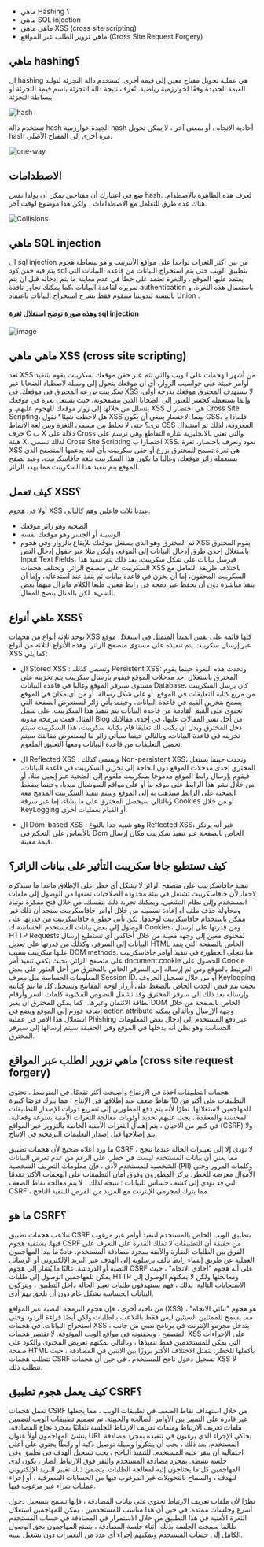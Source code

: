 
- ماهي Hashing ؟
- ماهي SQL injection
- ماهي ماهي XSS (cross site scripting)
- ماهي تزوير الطلب عبر المواقع (Cross Site Request Forgery)


##  ماهي  hashing؟

ال hashing هي عملية تحويل مفتاح معين إلى قيمة أخرى. تُستخدم دالة التجزئة لتوليد القيمة الجديدة وفقًا لخوارزمية رياضية. تُعرف نتيجة دالة التجزئة باسم قيمة التجزئة أو ببساطة التجزئة.

![hash](https://user-images.githubusercontent.com/92247967/201050028-dd6db11c-cb37-4aad-9d78-c28d448654a3.png)


تستخدم دالة hash الجيدة خوارزمية hash أحادية الاتجاه ، أو بمعنى آخر ، لا يمكن تحويل hash مرة أخرى إلى المفتاح الأصلي.

![one-way](https://user-images.githubusercontent.com/92247967/201051294-7f8cb869-40b4-4ff0-98b7-c9055f636b41.png)


## الاصطدامات

ضع في اعتبارك أن مفتاحين يمكن أن يولدا نفس hash. تُعرف هذه الظاهرة بالاصطدام. هناك عدة طرق للتعامل مع الاصطدامات ، ولكن هذا موضوع لوقت آخر.

![Collisions](https://user-images.githubusercontent.com/92247967/201052348-8a6872f5-d167-481a-801f-e554d013e6d2.png)


## ماهي SQL injection

ال sql injection  من بين أكثر الثغرات تواجدا على مواقع الأنترنيت و هو ببساطة هجوم يتم فيه حقن كود sql بتطبيق الويب حتى يتم استخراج البيانات من قاعدة االبيانات التي يعتمد عليها الموقع ، والثغرة تعتمد على خطأ في عدم معاينة ما يتم إدخاله قبل ان يتم تمريره لقاعدة البيانات ،كما يمكنك تجاوز نافذة authentication باستعمال هذه الثغرة،  و بالنسبة لتدونتنا سنقوم فقط بشرح استخراج البيانات باعتماد Union .


#### وهذه صورة توضح استغلال ثغرة sql injection 


![image](https://3.bp.blogspot.com/-8qz37_nGlHA/WEVz_hGP9sI/AAAAAAAAAfg/kbihxRSPa-QoCquvsb-3y4Gb96y-zpaLACEw/s1600/sql-injection.png)


## ماهي ماهي XSS (cross site scripting)

تعد XSS من أشهر الهجمات على الويب والتي تتم عبر حقن موقعك بسكريبت يقوم بتنفيذ أوامر خبيثة على حواسيب الزوار، أي أن موقعك يتحول إلى وسيلة لاصطياد الضحايا عبر سكريبت يزرعه المخترق في موقعك.
في XSS لا يستهدف المخترق موقعك بدرجة أولى، وإنما يستعمله كجسر للعبور إلى الضحايا الذين يتصفحونه، حيث يستغل ثغرة في موقعك يتسلل من خلالها إلى زوار موقعك للهجوم عليهم.
و XSS هي اختصار ل Cross Site Scripting، هل لاحظت شيئا؟
نقول XSS بينما الاختصار ينبغي أن يكون CSS، فلماذا يا ترى؟
حتى لا نخلط بين مسمى الثغرة وبين لغة الأنماط CSS المعروفة، لذلك تم استبدال حرف C ب X دلالة على Cross والتي تعني بالانجليزية شارة التقاطع وهي ترسم على هيئة X، لذلك تسمى Cross Site Scripting اختصارا ب XSS.
نعود ونعرف باختصار، ثغرة XSS هي ثغرة تسمح للمخترق بزرع أو حقن سكريبت بأي لغة يدعمها المتصفح الذي يستعمله زائر موقعك، وغالبا ما يكون هذا السكريبت بلغة جافاسكريبت، وعند تصفح الموقع يتم تنفيذ هذا السكريبت مما يهدد الزائر.

## كيف تعمل XSS؟

أولا في هجوم XSS عندنا ثلاث فاعلين وهم كالتالي:
- الضحية وهو زائر موقعك
- الوسيلة أو الجسر وهو موقعك نفسه
- ثم المخترق وهو الذي يستغل موقعك للإيقاع بالزوار
وفي هجوم XSS يقوم المخترق باستغلال إحدى طرق إدخال البيانات إلى الموقع، وليكن مثلا عبر حقول إدخال النص Input Text Fields، فيرسل بيانات على شكل سكريبت، بعد ذلك يتم تنفيذ هذا السكريبت على متصفح الزائر، وتختلف هجمات XSS باختلاف طريقة التعامل مع السكريبت المحقون، إما أن يخزن في قاعدة بيانات ثم ينفذ عند استدعائه، وإما أن ينفذ مباشرة دون أن يحفظ عبر دمجه في رابط معين.
طبعا الكلام مايزال مبهما بعض الشيء، لكن بالمثال يتضح المقال.


## ماهي أنواع XSS؟
توجد ثلاثة أنواع من هجمات XSS كلها قائمة على نفس المبدأ المتمثل في استغلال موقع عبر إرسال سكريبت يتم تنفيذه على مستوى متصفح الزائر.
وهذه الأنواع الثلاثة من أنواع XSS كما يلي:

- ال Stored XSS : وتسمى كذلك Persistent XSS: وتحدث هذه الثغرة حينما يقوم المخترق باستغلال أحد مدخلات الموقع فيقوم بإرسال سكريبت يتم تخزينه على مستوى سيرفر الموقع وغالبا في قاعدة البيانات Database، كأن يرسل السكريبت من مربع كتابة التعليقات في الموقع، أو على شكل رسالة، أو من أي مكان في الموقع يسمح بتخزين القيم في قاعدة البيانات، وحينما يأتي زائر ليستعرض الصفحة التي تحتوي على القيم القادمة من قاعدة البيانات يتم تنفيذ هذا السكريبت. على سبيل المثال قمت ببرمجة مدونة Blog من أجل نشر المقالات عليها، في إحدى مقالاتك دخل المخترق وبدل أن يكتب لك تعليقا قام بكتابة سكريبت، هذا السكريبت سيتم تخزينه في قاعدة البيانات، وبالتالي حينما سيأتي زائر ما ليستعرض مقالتك سيتم تحميل التعليقات من قاعدة البيانات ومعها التعليق الملغوم.

- ال Reflected XSS : وتسمى كذلك Non-persistent XSS، وتحدث حينما يستغل المخترق إحدى مدخلات الموقع دون الحاجة إلى تخزين السكريبت في قاعدة البيانات، فيقوم بإرسال رابط الموقع مدموجا بسكريبت ملغوم إلى الضحية عبر إيميل مثلا، أو من خلال نشر هذا الرابط على موقع ما أو على مواقع السوشيال ميديا، وحينما يضغط الضحية على الرابط سيذهب به إلى الموقع وستم تنفيذ السكريبت المدمج معه وبالتالي سيحصل المخترق على ما يشاء، إما عبر سرقة Cookies أو من خلال KeyLogging أو القيام بعمليات أخرى.

- ال Dom-based XSS : وهو شبيه جدا بالنوع Reflected XSS، غير أنه يرتكز بالأساس على التحكم في Dom الخاص بالصفحة عبر تنفيذ سكريبت مكان إرسال قيمة معينة.


## كيف تستطيع جافا سكريبت التأثير على بيانات الزائر؟

تنفيذ جافاسكريبت على متصفح الزائر لا يشكل أي خطر على الإطلاق ماعدا ما سنذكره لاحقا، لأن جافاسكريبت تشتغل في بيئة محدودة الصلاحيات تمنعها من الوصول إلى ملفات المستخدم وإلى نظام التشغيل، ويمكنك تجربة ذلك بنفسك، من خلال فتح مفكرة نوتباد ومحاولة  حذف ملف أو إعادة تسميته من خلال أوامر جافاسكريبت ستجد أن ذلك غير ممكن باستخدام جافاسكريبت لوحدها.
لكن تأتي خطورة جافاسكريبت من قدرتها على الوصول إلى بعض بيانات المستخدم الحساسة ك Cookies، ومن قدرتها على إرسال HTTP Requests لمحتوى معين إلى وجهة معينة من خلال أجاكس أي تستطيع إرسال البيانات إلى السرفر، وكذلك من قدرتها على تعديل HTML  الخاص بالصفحة التي ينفذ عليها سكريبت بسبب DOM methods.
هنا تتجلى الخطورة في تنفيذ أوامر جافاسكريبت على متصفح الزائر، بحيث يكفي تنفيذ أمر document.cookie للحصول على Cookie المرتبط بالموقع ومن ثم إرساله إلى السرفر الخاص بالمخترق من أجل العثور على بعض المعلومات الحساسة مثل معرف Session ID.
أو من خلال تسجيل الحروف Keylogging بحيث يتم قنص الحدث الخاص بالضغط على أزرار لوحة المفاتيح وتسجيل كل ما يتم كتابته وإرساله بعد ذلك إلى سرفر المخترق وقد تشمل النصوص المكتوبة كلمات السر وأرقام بطاقة الائتمان وغيرها..
كما يمكن للمخترق أن يغير DOM الخاص بالصفحة من خلال إضافة فورم إلى الموقع ويضع في action attribute  وجهة الإرسال وبالتالي يمكنه استغلال هذا الأمر في عملية Phishing عبر دفع المستخدم إلى إدخال بعض المعلومات الحساسة وهو يظن أنه يدخلها في الموقع وفي الحقيقة سيتم إرسالها إلى سيرفر المخترق.

## ماهي تزوير الطلب عبر المواقع (cross site request forgery)

هجمات التطبيقات آخذة في الارتفاع وأصبحت أكثر تقدمًا. في المتوسط ​​، تحتوي التطبيقات على أكثر من 10 نقاط ضعف عند إطلاقها في الإنتاج ، مما يترك فرصًا كبيرة للمهاجمين لاستغلالها. نظرًا لأنه يتم دفع المطورين إلى تسريع دورات الإصدار للتطبيقات المحسنة والمعقدة ، يجب عليهم تحديد أولويات معالجة الثغرات الأمنية بسرعة وفعالية. في كثير من الأحيان ، يتم إهمال الثغرات الأمنية الخاصة بالتزوير عبر المواقع (CSRF) ولا يتم إصلاحها قبل إصدار التعليمات البرمجية في الإنتاج.

ما ورد أعلاه صحيح لأن هجمات تطبيق CSRF لا تؤدي إلا إلى تغييرات الحالة عندما تنجح ، مما يعني أن بيانات المستخدم ليست في خطر. على الرغم من عدم تعرض البيانات الشخصية للمستخدم لأذى ، فإن معلومات التعريف الشخصية (PII) وكلمات المرور وحتى الأموال معرضة للخطر. يركز المطورون وفرق أمان التطبيقات على الهجمات الأكثر تقدمًا التي قد تؤدي إلى كشف حساس للبيانات ؛ نتيجة لذلك ، لا يتم معالجة نقاط الضعف CSRF ، مما يترك لمجرمي الإنترنت مع المزيد من الفرص للتنفيذ الناجح.


## ما هو CSRF؟
تتلاعب هجمات تطبيق CSRF بتطبيق الويب الخاص بالمستخدم لتنفيذ أوامر غير مرغوب فيها. يستفيد هجوم CSRF من حقيقة أن التطبيقات لا تملك القدرة على التعرف على الفرق بين الطلبات الضارة والآمنة بمجرد مصادقة المستخدم. عادةً ما يبدأ المهاجمون العملية عن طريق إنشاء رابط تالف يرسلونه إلى الهدف عبر البريد الإلكتروني أو الرسائل النصية أو الدردشة. غالبًا ما يُشار إلى هجوم CSRF على أنه هجوم "أحادي الاتجاه" ، حيث يمكن للمهاجمين الوصول إلى طلبات HTTP ومعالجتها ولكن لا يمكنهم الوصول إلى الاستجابات التالية. لذلك ، فهم يستهدفون طلبات تغيير الحالة داخل التطبيق ، ويتركون البيانات الحساسة بشكل عام دون أن يلحق بهم أذى.

من ناحية أخرى ، فإن هجوم البرمجة النصية عبر المواقع (XSS) هو هجوم "ثنائي الاتجاه" ، مما يسمح للممثلين السيئين ليس فقط بالتلاعب بالطلبات ولكن أيضًا قراءة الردود وحتى استخراج البيانات. في هجمات XSS ، يتدخل مجرمو الإنترنت في برنامج نصي من جانب المتصفح ، ويحقنونه في مواقع الويب الموثوقة. لا تقتصر هجمات XSS على الإجراءات التي يمكن للمستخدمين فقط تنفيذها ، وبالتالي يمكنهم تعريض المحتوى والكود على صفحة HTML بأكملها للخطر. يتمثل الاختلاف الأكثر بروزًا بين الاثنين في المصادقة ، حيث تتطلب هجمات CSRF تسجيل دخول ناجح للمستخدم ، في حين أن هجمات XSS لا تتطلب ذلك.

## كيف يعمل هجوم تطبيق CSRF؟

تعمل هجمات CSRF من خلال استهداف نقاط الضعف في تطبيقات الويب ، مما يجعلها غير قادرة على التمييز بين الأوامر الصالحة والخبيثة. تم تصميم تطبيقات الويب لتضمين ملفات تعريف الارتباط وملفات تعريف الارتباط للجلسة تلقائيًا بمجرد نجاح المصادقة. ينشئ المهاجمون أولاً عنوان URL يحاكي الإجراء الذي يرغبون في تنفيذه بمجرد مصادقة المستخدم. بعد ذلك ، يجب أن يبتكروا وسيلة توصيل ذكية أو رابطًا يحتوي على أعلى احتمالية أن ينقر عليه المستخدم. للتنفيذ الناجح ، يجب تسجيل الهدف في تطبيق وفي جلسة نشطة. بمجرد مصادقة المستخدم والنقر فوق الارتباط الضار ، يكون لدى المهاجمين كل ما يحتاجون إليه لمعالجة الطلبات. يتضمن ذلك تغيير البريد الإلكتروني للهدف ، والسماح بالتحويلات غير المرغوب فيها من الحسابات المصرفية ، أو إجراء عمليات شراء غير مرغوب فيها.

نظرًا لأن ملفات تعريف الارتباط تحتوي على بيانات المصادقة ، فإنها تسمح بتسجيل دخول أسرع وجلسات ممتدة. في حين أن هذا مناسب للمستخدمين ، يمكن للمهاجمين استغلال الثغرة الأمنية في هذا التطبيق من خلال الاستمرار في المصادقة في حساب المستخدم طالما سمحت الجلسة بذلك. أثناء جلسة المصادقة ، يتمتع المهاجمون بحق الوصول الكامل إلى حساب المستخدم ويمكنهم إجراء أي عدد من التغييرات دون تشغيل تنبيه.

